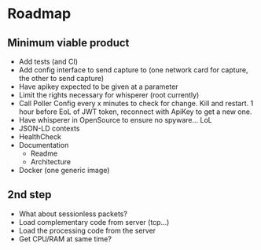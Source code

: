 # Roadmap

## Minimum viable product
- Add tests (and CI)
- Add config interface to send capture to (one network card for capture, the other to send capture)
- Have apikey expected to be given at a parameter
- Limit the rights necessary for whisperer (root currently)
- Call Poller Config every x minutes to check for change. Kill and restart. 1 hour before EoL of JWT token, reconnect with ApiKey to get a new one. 
- Have whisperer in OpenSource to ensure no spyware... LoL
- JSON-LD contexts
- HealthCheck
- Documentation
  * Readme
  * Architecture
- Docker (one generic image)

## 2nd step
- What about sessionless packets?
- Load complementary code from server (tcp...)
- Load the processing code from the server
- Get CPU/RAM at same time?